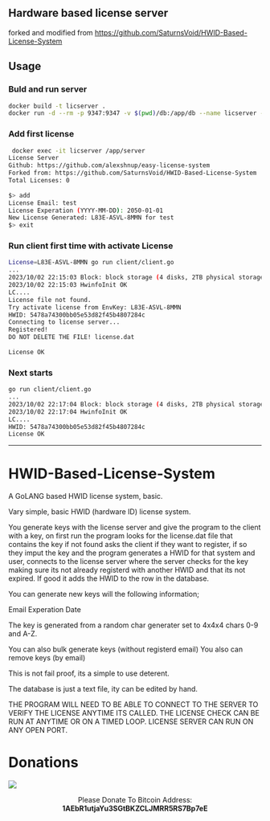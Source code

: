 ## Hardware based license server

forked and modified from https://github.com/SaturnsVoid/HWID-Based-License-System

## Usage

### Buld and run server

```bash
docker build -t licserver . 
docker run -d --rm -p 9347:9347 -v $(pwd)/db:/app/db --name licserver -e SALT="12345salt" licserver 
```

### Add first license
```bash
 docker exec -it licserver /app/server                                                               
License Server
Github: https://github.com/alexshnup/easy-license-system
Forked from: https://github.com/SaturnsVoid/HWID-Based-License-System
Total Licenses: 0
 
$> add
License Email: test
License Experation (YYYY-MM-DD): 2050-01-01
New License Generated: L83E-ASVL-8MMN for test
$> exit
```

### Run client first time with activate License
```bash
License=L83E-ASVL-8MMN go run client/client.go
...
2023/10/02 22:15:03 Block: block storage (4 disks, 2TB physical storage), Disk Serial: 0ba018e2c3b10023
2023/10/02 22:15:03 HwinfoInit OK
LC....
License file not found.
Try activate license from EnvKey: L83E-ASVL-8MMN
HWID: 5478a74300bb05e53d82f45b4807284c
Connecting to license server...
Registered!
DO NOT DELETE THE FILE! license.dat
 
License OK
```


### Next starts
```bash
go run client/client.go
...
2023/10/02 22:17:04 Block: block storage (4 disks, 2TB physical storage), Disk Serial: 0ba018e2c3b10023
2023/10/02 22:17:04 HwinfoInit OK
LC....
HWID: 5478a74300bb05e53d82f45b4807284c
License OK
```

_________________________________________________________________________________________

# HWID-Based-License-System
A GoLANG based HWID license system, basic.

Vary simple, basic HWID (hardware ID) license system.

You generate keys with the license server and give the program to the client with a key, on first run the program looks for the license.dat file that contains the key if not found asks the client if they want to register, if so they imput the key and the program generates a HWID for that system and user, connects to the license server where the server checks for the key making sure its not already registerd with another HWID and that its not expired. If good it adds the HWID to the row in the database.

You can generate new keys will the following information;

Email
Experation Date

The key is generated from a random char generater set to 4x4x4 chars 0-9 and A-Z.

You can also bulk generate keys (without registerd email)
You also can remove keys (by email)

This is not fail proof, its a simple to use deterent.

The database is just a text file, ity can be edited by hand.

THE PROGRAM WILL NEED TO BE ABLE TO CONNECT TO THE SERVER TO VERIFY THE LICENSE ANYTIME ITS CALLED.
THE LICENSE CHECK CAN BE RUN AT ANYTIME OR ON A TIMED LOOP.
LICENSE SERVER CAN RUN ON ANY OPEN PORT.

# Donations
<img src="https://blockchain.info/Resources/buttons/donate_64.png"/>
<p align="center">Please Donate To Bitcoin Address: <b>1AEbR1utjaYu3SGtBKZCLJMRR5RS7Bp7eE</b></p>
